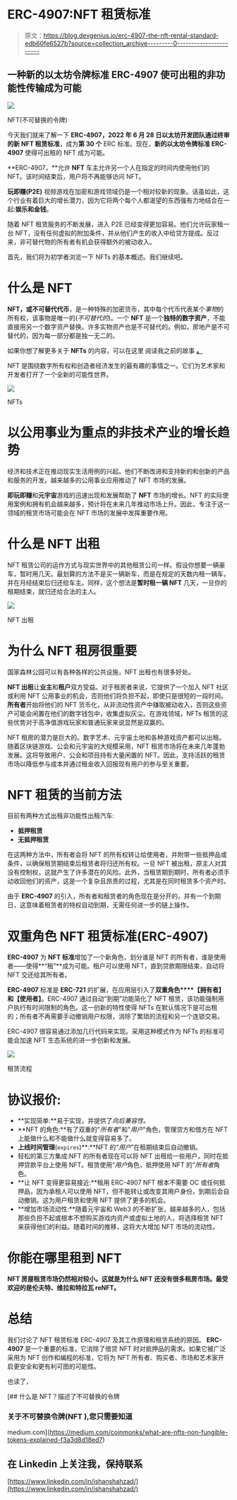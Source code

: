 # ERC-4907:NFT 租赁标准

> 原文：<https://blog.devgenius.io/erc-4907-the-nft-rental-standard-edb60fe6527b?source=collection_archive---------0----------------------->

## 一种新的以太坊令牌标准 ERC-4907 使可出租的非功能性传输成为可能

![](img/95d67b9602efb4dcdef853ec21993178.png)

NFT(不可替换的令牌)

今天我们就来了解一下 **ERC-4907，2022 年 6 月 28 日以太坊开发团队通过终审的新 NFT 租赁标准**，成为**第 30 个** ERC 标准。现在，**新的以太坊令牌标准 ERC-4907** 使得可出租的 NFT 成为可能。

**ERC-4907，**允许 **NFT** 车主允许另一个人在指定的时间内使用他们的 NFT。该时间结束后，用户将不再能够访问 NFT。

**玩即赚(P2E)** 视频游戏在加密和游戏领域仍是一个相对较新的现象。话虽如此，这个行业有着巨大的增长潜力，因为它将两个每个人都渴望的东西强有力地结合在一起:**娱乐和金钱**。

随着 NFT 租赁服务的不断发展，进入 P2E 已经变得更加容易。他们允许玩家租一台 NFT，没有任何虚拟的附加条件，并从他们产生的收入中给贷方提成。反过来，非可替代物的所有者有机会获得额外的被动收入。

首先，我们将为初学者浏览一下 NFTs 的基本概述。我们继续吧。

# 什么是 NFT

**NFT，或不可替代代币**，是一种特殊的加密货币，其中每个代币代表某个*事物*的所有权，该事物是唯一的(*不可替代的*)。一个 **NFT** 是一个**独特的数字资产**，不能直接用另一个数字资产替换。许多实物资产也是不可替代的。例如，房地产是不可替代的，因为每一部分都是独一无二的。

如果你想了解更多关于 **NFTs** 的内容，可以在这里 阅读我之前的故事 [**。**](https://medium.com/coinmonks/what-are-nfts-non-fungible-tokens-explained-f3a3d8d18ed7)

NFT 是围绕数字所有权和创造者经济发生的最有趣的事情之一。它们为艺术家和开发者打开了一个全新的可能性世界。

![](img/ecf0b64bfc770b5bce7d79e8c99878c6.png)

NFTs

# 以公用事业为重点的非技术产业的增长趋势

经济和技术正在推动现实生活用例的兴起。他们不断改进和支持新的和创新的产品和服务的开发。越来越多的公用事业应用推动了 NFT 市场的发展。

**即玩即赚**和**元宇宙**游戏的迅速出现和发展帮助了 **NFT** 市场的增长。NFT 的实际使用案例和拥有机会越来越多，预计将在未来几年推动市场上升。因此，专注于这一领域的租赁市场可能会在 NFT 市场的发展中发挥重要作用。

# 什么是 NFT 出租

NFT 租赁公司的运作方式与现实世界中的其他租赁公司一样。假设你想要一辆豪车，暂时用几天。最划算的方法不是买一辆新车，而是在规定的天数内租一辆车，并在月经结束后归还给车主。同样，这个想法是**暂时租一辆 NFT** 几天，一旦你的租期结束，就归还给合法的主人。

![](img/3c0c9a5c659d9d979aeef0a8c304baea.png)

NFT 出租

# 为什么 NFT 租房很重要

国家森林公园可以有各种各样的公共设施，NFT 出租也有很多好处。

**NFT 出租**让**业主**和**租户**双方受益。对于租房者来说，它提供了一个加入 NFT 社区或利用 NFT 公用事业的机会，否则他们将负担不起，即使只是很短的一段时间。**所有者**开始将他们的 NFT 货币化，从非流动性资产中赚取被动收入，否则这些资产可能会闲置在他们的数字钱包中，收集虚拟灰尘。在游戏领域，NFTs 租赁的这些优势对于高净值游戏玩家和普通玩家来说显然是双赢的。

NFT 租房的潜力是巨大的。数字艺术、元宇宙土地和各种游戏资产都可以出租。随着区块链游戏、公会和元宇宙的大规模采用，NFT 租赁市场将在未来几年蓬勃发展。这将导致用户、公会和项目持有大量闲置的 NFT。因此，支持活跃的租赁市场以降低参与成本并通过租金收入回报现有用户的参与至关重要。

# NFT 租赁的当前方法

目前有两种方式出租非功能性出租汽车:

*   **抵押租赁**
*   **无抵押租赁**

在这两种方法中，所有者会将 NFT 的所有权转让给使用者，并附带一些抵押品或条件，以确保租赁期结束后租赁者将归还所有权。一旦 NFT 被出租，原主人对其没有控制权，这就产生了许多潜在的风险。此外，当租赁期到期时，所有者必须手动收回他们的资产，这是一个复杂且昂贵的过程，尤其是在同时租赁多个资产时。

由于 **ERC-4907** 的引入，所有者和租赁者的角色现在是分开的，并有一个到期日，这意味着租赁者的特权自动到期，无需任何进一步的链上操作。

# 双重角色 NFT 租赁标准(ERC-4907)

**ERC-4907** 为 **NFT 标准**增加了一个新角色，划分谁是 NFT 的所有者，谁是使用者——使得**“租”**成为可能。租户可以使用 NFT，直到贷款期限结束，自动将 NFT 交还给其所有者。

**ERC-4907** 标准是 **ERC-721** 的扩展，在应用层引入了**双重角色****【拥有者】**和**【使用者】**。ERC-4907 通过自动“到期”功能简化了 NFT 租赁，该功能强制用户执行有时间限制的角色。这一创新的特性使得 NFTs 在默认情况下是可出租的；所有者不再需要手动撤销用户权限，消除了繁琐的流程和另一个连锁交易。

ERC-4907 很容易通过添加几行代码来实现。采用这种模式作为 NFTs 的标准可能会加速 NFT 生态系统的进一步创新和发展。

![](img/0d02329584e20b7d1cee80b00042667f.png)

租赁流程

# **协议报价:**

*   **实现简单:**易于实现，并提供了*向后兼容性。*
*   **NFT 的角色:**有了双重的"*所有者*"和"*用户*"角色，管理贷方和借方在 NFT 上能做什么和不能做什么就变得容易多了。
*   **上线时间管理**(`expires`)**:**NFT 的“*用户*”在租期结束后自动撤销。
*   轻松的第三方集成:NFT 的所有者现在可以将 NFT 出租给一些用户，同时在抵押贷款平台上使用 NFT。租赁使用“*用户*角色，抵押使用 NFT 的“*所有者*角色。
*   **让 NFT 变得更容易接近:**租用 ERC-4907 NFT 根本不需要 OC 或任何抵押品，因为承租人可以使用 NFT，但不能转让或改变其用户身份，到期后会自动撤销。这为用户租赁和使用 NFT 提供了更多的机会。
*   **增加市场流动性:**随着元宇宙和 Web3 的不断扩张，越来越多的人，包括那些负担不起或根本不想购买游戏内资产或虚拟土地的人，将选择租赁 NFT 来获得他们的利益。随着时间的推移，这将大大增加 NFT 市场的流动性。

# 你能在哪里租到 NFT

**NFT 房屋租赁市场仍然相对较小。这就是为什么 NFT 还没有很多租房市场。最受欢迎的是伦夫特、维拉和特拉瓦 reNFT。**

# **总结**

我们讨论了 NFT 租赁标准 ERC-4907 及其工作原理和租赁系统的原因。 **ERC-4907** 是一个重要的标准，它消除了借贷 NFT 时对抵押品的需求。如果它被广泛采用为 NFT 创作和编程的标准，它将为 NFT 所有者、购买者、市场和艺术家开启更安全和更有利可图的可能性。

也读了，

[](https://medium.com/coinmonks/what-are-nfts-non-fungible-tokens-explained-f3a3d8d18ed7) [## 什么是 NFT？描述了不可替换的令牌

### 关于不可替换令牌(NFT ),您只需要知道

medium.com](https://medium.com/coinmonks/what-are-nfts-non-fungible-tokens-explained-f3a3d8d18ed7) 

## 在 Linkedin 上关注我，保持联系

[https://www.linkedin.com/in/ishanshahzad/](https://www.linkedin.com/in/ishanshahzad/)